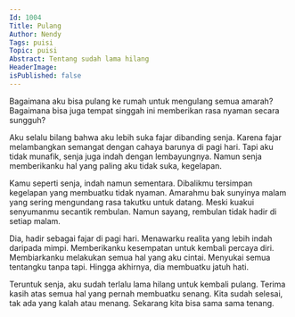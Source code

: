 ```yaml
---
Id: 1004
Title: Pulang
Author: Nendy
Tags: puisi 
Topic: puisi
Abstract: Tentang sudah lama hilang
HeaderImage: 
isPublished: false
---
```


Bagaimana aku bisa pulang ke rumah untuk mengulang semua amarah? Bagaimana bisa juga tempat singgah ini memberikan rasa nyaman secara sungguh?

Aku selalu bilang bahwa aku lebih suka fajar dibanding senja. Karena fajar melambangkan semangat dengan cahaya barunya di pagi hari. Tapi aku tidak munafik, senja juga indah dengan lembayungnya. Namun senja memberikanku hal yang paling aku tidak suka, kegelapan.

Kamu seperti senja, indah namun sementara. Dibalikmu tersimpan kegelapan yang membuatku tidak nyaman. Amarahmu bak sunyinya malam yang sering mengundang rasa takutku untuk datang. Meski kuakui senyumanmu secantik rembulan. Namun sayang, rembulan tidak hadir di setiap malam.

Dia, hadir sebagai fajar di pagi hari. Menawarku realita yang lebih indah daripada mimpi. Memberikanku kesempatan untuk kembali percaya diri. Membiarkanku melakukan semua hal yang aku cintai. Menyukai semua tentangku tanpa tapi. Hingga akhirnya, dia membuatku jatuh hati.

Teruntuk senja, aku sudah terlalu lama hilang untuk kembali pulang. Terima kasih atas semua hal yang pernah membuatku senang. Kita sudah selesai, tak ada yang kalah atau menang. Sekarang kita bisa sama sama tenang. 

